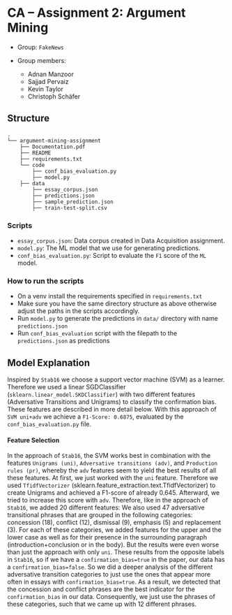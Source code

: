 # CA – Assignment 2: Argument Mining

- Group: `FakeNews`
- Group members:

  - Adnan Manzoor
  - Sajjad Pervaiz
  - Kevin Taylor
  - Christoph Schäfer

## Structure

```
.
└── argument-mining-assignment
    ├── Documentation.pdf
    ├── README
    ├── requirements.txt
    └── code
        ├── conf_bias_evaluation.py
        ├── model.py
    ├── data
        ├── essay_corpus.json
        ├── predictions.json
        ├── sample_prediction.json
        ├── train-test-split.csv
```

### Scripts

- `essay_corpus.json`: Data corpus created in Data Acquisition assignment.
- `model.py`: The ML model that we use for generating predictions.
- `conf_bias_evaluation.py`: Script to evaluate the `F1` score of the `ML` model.

### How to run the scripts

- On a venv install the requirements specified in `requirements.txt`
- Make sure you have the same directory structure as above otherwise adjust the paths in the scripts accordingly.
- Run `model.py` to generate the predictions in `data/` directory with name `predictions.json`
- Run `conf_bias_evaluation` script with the filepath to the `predictions.json` as predictions

## Model Explanation

Inspired by `Stab16` we choose a support vector machine (SVM) as a learner.
Therefore we used a linear SGDClassifier (`sklearn.linear_model.SKDClassifier`) with two different features (Adversative Transitions and Unigrams) to classify the confirmation bias. These features are described in more detail below.
With this approach of `SVM uni+adv` we achieve a `F1-Score: 0.6875`, evaluated by the `conf_bias_evaluation.py` file.

#### Feature Selection

In the approach of `Stab16`, the SVM works best in combination with the features `Unigrams (uni)`, `Adversative transitions (adv)`, and `Production rules (pr)`, whereby the `adv` features seem to yield the best results of all these features.
At first, we just worked with the `uni` feature.
Therefore we used `TfidfVectorizer` (sklearn.feature_extraction.text.TfidfVectorizer) to create Unigrams and achieved a F1-score of already 0.645.
Afterward, we tried to increase this score with `adv`.
Therefore, like in the approach of `Stab16`, we added 20 different features: 
We also used 47 adversative transitional phrases that are grouped in the following categories:
concession (18), conflict (12), dismissal (9), emphasis (5) and replacement (3).
For each of these categories, we added features for the upper and the lower case as well as for their presence in the surrounding paragraph (introduction+conclusion or in the body).
But the results were even worse than just the approach with only `uni`.
These results from the opposite labels in `Stab16`, so if we have a `confirmation_bias=true` in the paper, our data has a `confirmation_bias=false`.
So we did a deeper analysis of the different adversative transition categories to just use the ones that appear more often in essays with `confirmation_bias=true`.
As a result, we detected that the concession and conflict phrases are the best indicator for the `confirmation_bias` in our data.
Consequently, we just use the phrases of these categories, such that we came up with 12 different phrases.
